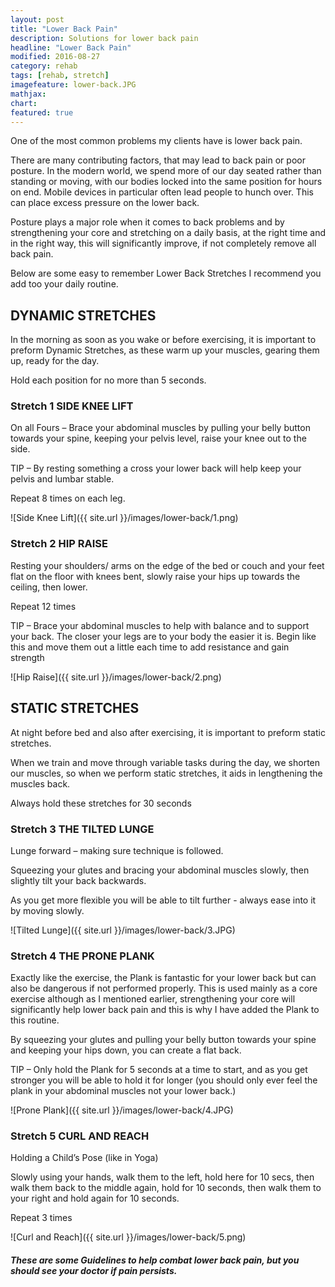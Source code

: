 ```yaml
---
layout: post
title: "Lower Back Pain"
description: Solutions for lower back pain
headline: "Lower Back Pain"
modified: 2016-08-27
category: rehab
tags: [rehab, stretch]
imagefeature: lower-back.JPG
mathjax: 
chart:
featured: true
---
```


One of the most common problems my clients have is lower back pain.

There are many contributing factors, that may lead to back pain or poor posture. In the modern world, we spend more of our day seated rather than standing or moving, with our bodies locked into the same position for hours on end. Mobile devices in particular often lead people to hunch over. This can place excess pressure on the lower back.

Posture plays a major role when it comes to back problems and by strengthening your core and stretching on a daily basis, at the right time and in the right way, this will significantly improve, if not completely remove all back pain.

Below are some easy to remember Lower Back Stretches I recommend you add too your daily routine.

## DYNAMIC STRETCHES

In the morning as soon as you wake or before exercising, it is important to preform Dynamic Stretches, as these warm up your muscles, gearing them up, ready for the day.

Hold each position for no more than 5 seconds.

### Stretch 1 SIDE KNEE LIFT

On all Fours – Brace your abdominal muscles by pulling your belly button towards your spine, keeping your pelvis level, raise your knee out to the side.

TIP – By resting something a cross your lower back will help keep your pelvis and lumbar stable.

Repeat 8 times on each leg.

![Side Knee Lift]({{ site.url }}/images/lower-back/1.png)


### Stretch 2 HIP RAISE

Resting your shoulders/ arms on the edge of the bed or couch and your feet flat on the floor with knees bent, slowly raise your hips up towards the ceiling, then lower.

Repeat 12 times

TIP – Brace your abdominal muscles to help with balance and to support your back. The closer your legs are to your body the easier it is. Begin like this and move them out a little each time to add resistance and gain strength 

![Hip Raise]({{ site.url }}/images/lower-back/2.png)

## STATIC STRETCHES

At night before bed and also after exercising, it is important to preform static stretches.

When we train and move through variable tasks during the day, we shorten our muscles, so when we perform static stretches, it aids in lengthening the muscles back.

Always hold these stretches for 30 seconds 

### Stretch 3 THE TILTED LUNGE 

Lunge forward – making sure technique is followed.

Squeezing your glutes and bracing your abdominal muscles slowly, then slightly tilt your back backwards. 

As you get more flexible you will be able to tilt further - always ease into it by moving slowly.

![Tilted Lunge]({{ site.url }}/images/lower-back/3.JPG)

### Stretch 4 THE PRONE PLANK

Exactly like the exercise, the Plank is fantastic for your lower back but can also be dangerous if not performed properly. This is  used mainly as a core exercise although as I mentioned earlier, strengthening your core will significantly help lower back pain and this is why I have added the Plank to this routine.

By squeezing your glutes and pulling your belly button towards your spine and keeping your hips down, you can create a flat back.

TIP – Only hold the Plank for 5 seconds at a time to start, and as you get stronger you will be able to hold it for longer (you should only ever feel the plank in your abdominal muscles not your lower back.)

![Prone Plank]({{ site.url }}/images/lower-back/4.JPG)

### Stretch 5 CURL AND REACH

Holding a Child’s Pose (like in Yoga)

Slowly using your hands, walk them to the left, hold here for 10 secs, then walk them back to the middle again, hold for 10 seconds, then walk them to your right and hold again for 10 seconds.

Repeat 3 times

![Curl and Reach]({{ site.url }}/images/lower-back/5.png)



##### These are some Guidelines to help combat lower back pain, but you should see your doctor if pain persists.
